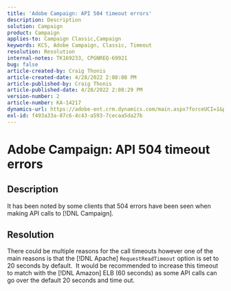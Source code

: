 ```yaml
---
title: 'Adobe Campaign: API 504 timeout errors'
description: Description
solution: Campaign
product: Campaign
applies-to: Campaign Classic,Campaign
keywords: KCS, Adobe Campaign, Classic, Timeout
resolution: Resolution
internal-notes: TK169233, CPGNREQ-69921
bug: false
article-created-by: Craig Thonis
article-created-date: 4/28/2022 2:08:08 PM
article-published-by: Craig Thonis
article-published-date: 4/28/2022 2:08:29 PM
version-number: 2
article-number: KA-14217
dynamics-url: https://adobe-ent.crm.dynamics.com/main.aspx?forceUCI=1&pagetype=entityrecord&etn=knowledgearticle&id=a664bb9c-fcc6-ec11-a7b6-0022480a10ee
exl-id: f493a33a-87c6-4c43-a593-7cecaa5da27b
---
```

# Adobe Campaign: API 504 timeout errors

## Description


It has been noted by some clients that 504 errors have been seen when making API calls to [!DNL Campaign].




## Resolution


There could be multiple reasons for the call timeouts however one of the main reasons is that the [!DNL Apache] `RequestReadTimeout` option is set to 20 seconds by default.  It would be recommended to increase this timeout to match with the [!DNL Amazon] ELB (60 seconds) as some API calls can go over the default 20 seconds and time out.
